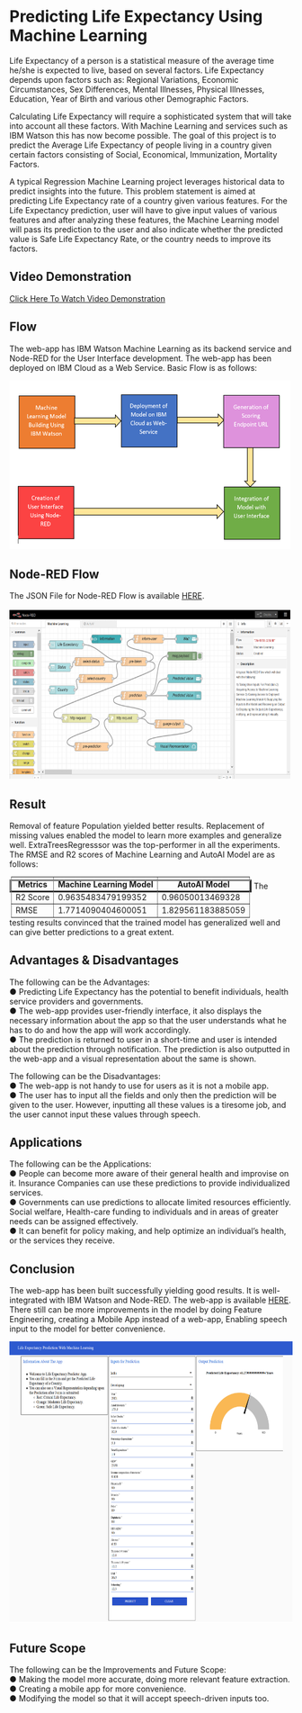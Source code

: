 # Predicting Life Expectancy Using Machine Learning

Life Expectancy of a person is a statistical measure of the average time he/she is expected to live, based on several factors. Life Expectancy depends upon factors such as: Regional Variations, Economic Circumstances, Sex Differences, Mental Illnesses, Physical Illnesses, Education, Year of Birth and various other Demographic Factors.

Calculating Life Expectancy will require a sophisticated system that will take into account all these factors. With Machine Learning and services such as IBM Watson this has now become possible.
 The goal of this project is to predict the Average Life Expectancy of people living in a country given certain factors consisting of Social, Economical, Immunization, Mortality Factors.

A typical Regression Machine Learning project leverages historical data to predict insights into the future. This problem statement is aimed at predicting Life Expectancy rate of a country given various features.
For the Life Expectancy prediction, user will have to give input values of various features and after analyzing these features, the Machine Learning model will pass its prediction to the user and also indicate whether the predicted value is Safe Life Expectancy Rate, or the country needs to improve its factors.

## Video Demonstration 
<html><body>
<a href="https://drive.google.com/file/d/1U3j-DaKgO-MHWvYrSdrVNsM3DwlvUbii/view?usp=sharing">Click Here To Watch Video Demonstration</a>
</body></html>
  
## Flow
The web-app has IBM Watson Machine Learning as its backend service and Node-RED for the User Interface development. The web-app has been deployed on IBM Cloud as a Web Service. Basic Flow is as follows:
<html><body><img src="Output/flow.png" height="300" width="500"></body></html>

## Node-RED Flow
The JSON File for Node-RED Flow is available <html><body><a href="Node-RED Flow/flows.json">HERE</a>.<br><br>
<img src="Output/node-red-flow.png" height="300" width="500"></body></html>

## Result
Removal of feature Population yielded better results. Replacement of missing values enabled the model to learn more examples and generalize well. 
ExtraTreesRegresssor was the top-performer in all the experiments. The RMSE and R2 scores of Machine Learning and AutoAI Model are as follows:  
<html><body><table border="3" style="display:inline">
 <tr><th>Metrics</th><th>Machine Learning Model</th><th>AutoAI Model</th></tr>
 <tr><td>R2 Score</td><td>0.9635483479199352</td><td>0.96050013469328</td></tr>
 <tr><td>RMSE</td><td>1.7714090404600051</td><td>1.829561183885059</td></tr>
 </table></body></html>
The testing results convinced that the trained model has generalized well and can give better predictions to a great extent.

## Advantages & Disadvantages
The following can be the Advantages:<html><body><br>
●	Predicting Life Expectancy has the potential to benefit individuals, health service providers and governments.<br>
●	The web-app provides user-friendly interface, it also displays the necessary information about the app so that the user understands what he has to do and how the app will work accordingly.<br>
●	The prediction is returned to user in a short-time and user is intended about the prediction through notification. The prediction is also outputted in the web-app and a visual representation about the same is shown.<br></body></html>

The following can be the Disadvantages:<html><body><br>
●	The web-app is not handy to use for users as it is not a mobile app.<br>
●	The user has to input all the fields and only then the prediction will be given to the user. However, inputting all these values is a tiresome job, and the user cannot input these values through speech.<br></body></html>

## Applications
The following can be the Applications:<html><body><br>
●	People can become more aware of their general health and improvise on it. Insurance Companies can use these predictions to provide individualized services.<br>
●	Governments can use predictions to allocate limited resources efficiently. Social welfare, Health-care funding to individuals and in areas of greater needs can be assigned effectively.<br>
●	It can benefit for policy making, and help optimize an individual’s health, or the services they receive.<br></body></html>

## Conclusion
The web-app has been built successfully yielding good results. It is well-integrated with IBM Watson and Node-RED. The web-app is available <html><body><a href="https://life-expectancy-prediction-app.mybluemix.net/ui/">HERE</a></body></html>.
There still can be more improvements in the model by doing Feature Engineering, creating a Mobile App instead of a web-app, Enabling speech input to the model for better convenience.
<html><body><img src="Output/web-app.png" height="500" width="700"></body></html>

## Future Scope
The following can be the Improvements and Future Scope:<html><body><br>
●	Making the model more accurate, doing more relevant feature extraction.<br>
●	Creating a mobile app for more convenience.<br>
 ●	Modifying the model so that it will accept speech-driven inputs too.<br></body></html>
